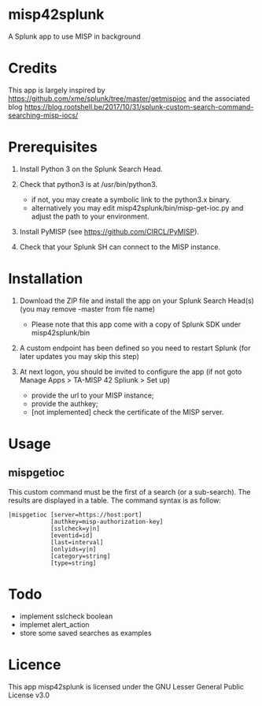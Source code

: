 # misp42splunk
A Splunk app to use MISP in background

# Credits
This app is largely inspired by https://github.com/xme/splunk/tree/master/getmispioc and the associated blog https://blog.rootshell.be/2017/10/31/splunk-custom-search-command-searching-misp-iocs/

# Prerequisites
1. Install Python 3 on the Splunk Search Head.
2. Check that python3 is at /usr/bin/python3.

    + if not, you may create a symbolic link to the python3.x binary.
    + alternatively you may edit misp42splunk/bin/misp-get-ioc.py and adjust the path to your environment.

3. Install PyMISP (see https://github.com/CIRCL/PyMISP).
4. Check that your Splunk SH can connect to the MISP instance. 

# Installation
1. Download the ZIP file and install the app on your Splunk Search Head(s) (you may remove -master from file name)
    * Please note that this app come with a copy of Splunk SDK under misp42splunk/bin
2. A custom endpoint has been defined so you need to restart Splunk (for later updates you may skip this step)
3. At next logon, you should be invited to configure the app (if not goto Manage Apps > TA-MISP 42 Spliunk > Set up) 

    - provide the url to your MISP instance;
    - provide the authkey;
    - [not implemented] check the certificate of the MISP server.

# Usage

## mispgetioc
This custom command must be the first of a search (or a sub-search). The results are displayed in a table.
The command syntax is as follow:

    |mispgetioc [server=https://host:port] 
                [authkey=misp-authorization-key]
                [sslcheck=y|n]
                [eventid=id]
                [last=interval]
                [onlyids=y|n]
                [category=string]
                [type=string]
                
# Todo
- implement sslcheck boolean
- implemet alert_action
- store some saved searches as examples

# Licence
This app misp42splunk is licensed under the GNU Lesser General Public License v3.0
